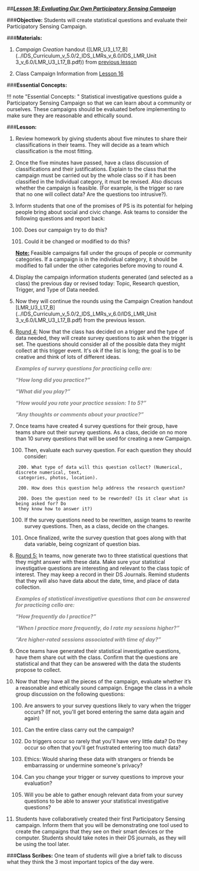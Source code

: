 ##***<u>Lesson 18: Evaluating Our Own Participatory Sensing Campaign</u>***

###**Objective:** 
Students will create statistical questions and evaluate their Participatory Sensing Campaign.

###**Materials:**
1. *Campaign Creation* handout ([LMR_U3_L17_B](../IDS_Curriculum_v_5.0/2_IDS_LMRs_v_6.0/IDS_LMR_Unit 3_v_6.0/LMR_U3_L17_B.pdf)) from [previous lesson](lesson17.md)

2. Class Campaign Information from [Lesson 16](lesson16.md)

###**Essential Concepts:**

!!! note "Essential Concepts: "
    Statistical investigative questions guide a Participatory Sensing Campaign so that we can learn
    about a community or ourselves. These campaigns should be evaluated before implementing to make
    sure they are reasonable and ethically sound.

###**Lesson:**
1. Review homework by giving students about five minutes to share their classifications in their
teams. They will decide as a team which classification is the most fitting.

2. Once the five minutes have passed, have a class discussion of classifications and their
justifications. Explain to the class that the campaign must be carried out by the whole class so if it
has been classified in the Individual category, it must be revised. Also discuss whether the
campaign is feasible. (For example, is the trigger so rare that no one will collect data? Are the
questions too intrusive?).

3. Inform students that one of the promises of PS is its potential for helping people bring about
social and civic change. Ask teams to consider the following questions and report back:

    100. Does our campaign try to do this?

    100. Could it be changed or modified to do this?

    **<u>Note:</u>** Feasible campaigns fall under the groups of people or community categories. If a
    campaign is in the individual category, it should be modified to fall under the other categories before
    moving to round 4.

4. Display the campaign information students generated (and selected as a class) the previous day
or revised today: Topic, Research question, Trigger, and Type of Data needed.

5. Now they will continue the rounds using the Campaign Creation handout [LMR_U3_L17_B](../IDS_Curriculum_v_5.0/2_IDS_LMRs_v_6.0/IDS_LMR_Unit 3_v_6.0/LMR_U3_L17_B.pdf) from the
previous lesson.

6. <u>Round 4:</u> Now that the class has decided on a trigger and the type of data needed, they will
create survey questions to ask when the trigger is set. The questions should consider all of the
possible data they might collect at this trigger event. It's ok if the list is long; the goal is to be
creative and think of lots of different ideas.

    <span style="color:grey">***Examples of survey questions for practicing cello are:***</span>

    <span style="color:grey">***“How long did you practice?”***</span>

    <span style="color:grey">***“What did you play?”***</span>

    <span style="color:grey">***“How would you rate your practice session: 1 to 5?”***</span>

    <span style="color:grey">***“Any thoughts or comments about your practice?”***</span>

7. Once teams have created 4 survey questions for their group, have teams share out their survey
questions. As a class, decide on no more than 10 survey questions that will be used for creating a
new Campaign.

    100. Then, evaluate each survey question. For each question they should consider:

        200. What type of data will this question collect? (Numerical, discrete numerical, text,
        categories, photos, location).

        200. How does this question help address the research question?

        200. Does the question need to be reworded? (Is it clear what is being asked for? Do
        they know how to answer it?)

    100. If the survey questions need to be rewritten, assign teams to rewrite survey questions.
    Then, as a class, decide on the changes.

    100. Once finalized, write the survey question that goes along with that data variable, being
    cognizant of question bias.

8. <u>Round 5:</u> In teams, now generate two to three statistical questions that they might answer with
these data. Make sure your statistical investigative questions are interesting and relevant to the class topic of
interest. They may keep a record in their DS Journals. Remind students that they will also have
data about the date, time, and place of data collection.

    <span style="color:grey">***Examples of statistical investigative questions that can be answered for practicing cello are:***</span>

    <span style="color:grey">***“How frequently do I practice?”***</span>

    <span style="color:grey">***“When I practice more frequently, do I rate my sessions higher?”***</span>

    <span style="color:grey">***“Are higher-rated sessions associated with time of day?”***</span>

9. Once teams have generated their statistical investigative questions, have them share out with the class.
Confirm that the questions are statistical and that they can be answered with the data the
students propose to collect.

10. Now that they have all the pieces of the campaign, evaluate whether it’s a reasonable and
ethically sound campaign. Engage the class in a whole group discussion on the following
questions:

    100. Are answers to your survey questions likely to vary when the trigger occurs? (If not, you'll
    get bored entering the same data again and again)

    100. Can the entire class carry out the campaign?

    100. Do triggers occur so rarely that you'll have very little data? Do they occur so often that
    you'll get frustrated entering too much data?

    100. Ethics: Would sharing these data with strangers or friends be embarrassing or undermine
    someone's privacy?

    100. Can you change your trigger or survey questions to improve your evaluation?

    100. Will you be able to gather enough relevant data from your survey questions to be able to
    answer your statistical investigative questions?

11. Students have collaboratively created their first Participatory Sensing campaign. Inform them that
you will be demonstrating one tool used to create the campaigns that they see on their smart
devices or the computer. Students should take notes in their DS journals, as they will be using the
tool later.

###**Class Scribes:**
One team of students will give a brief talk to discuss what they think the 3 most important topics of the
day were.